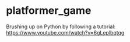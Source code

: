 # platformer_game
Brushing up on Python by following a tutorial: https://www.youtube.com/watch?v=6gLeplbqtqg
